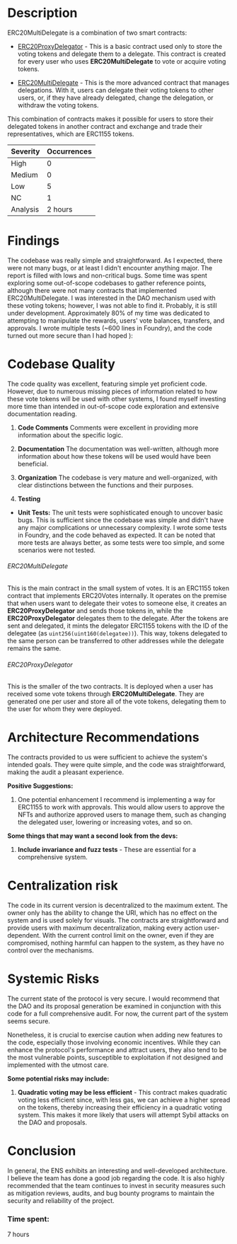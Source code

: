 # Description

ERC20MultiDelegate is a combination of two smart contracts:

- [ERC20ProxyDelegator](https://github.com/code-423n4/2023-10-ens/blob/main/contracts/ERC20MultiDelegate.sol#L15-L20) - This is a basic contract used only to store the voting tokens and delegate them to a delegate. This contract is created for every user who uses **ERC20MultiDelegate** to vote or acquire voting tokens.

- [ERC20MultiDelegate](https://github.com/code-423n4/2023-10-ens/blob/main/contracts/ERC20MultiDelegate.sol#L25C10-L25C28) - This is the more advanced contract that manages delegations. With it, users can delegate their voting tokens to other users, or, if they have already delegated, change the delegation, or withdraw the voting tokens.

This combination of contracts makes it possible for users to store their delegated tokens in another contract and exchange and trade their representatives, which are ERC1155 tokens.


| Severity | Occurrences |
|----------|-------------|
| High     | 0           |
| Medium   | 0           |
| Low      | 5           |
| NC       | 1           |
| Analysis | 2 hours     |


# Findings
The codebase was really simple and straightforward. As I expected, there were not many bugs, or at least I didn't encounter anything major. The report is filled with lows and non-critical bugs. Some time was spent exploring some out-of-scope codebases to gather reference points, although there were not many contracts that implemented ERC20MultiDelegate. I was interested in the DAO mechanism used with these voting tokens; however, I was not able to find it. Probably, it is still under development. Approximately 80% of my time was dedicated to attempting to manipulate the rewards, users' vote balances, transfers, and approvals. I wrote multiple tests (~600 lines in Foundry), and the code turned out more secure than I had hoped ): 


# Codebase Quality
The code quality was excellent, featuring simple yet proficient code. However, due to numerous missing pieces of information related to how these vote tokens will be used with other systems, I found myself investing more time than intended in out-of-scope code exploration and extensive documentation reading.

1. **Code Comments**
Comments were excellent in providing more information about the specific logic.

2. **Documentation**
The documentation was well-written, although more information about how these tokens will be used would have been beneficial.

3. **Organization**
The codebase is very mature and well-organized, with clear distinctions between the functions and their purposes.

4. **Testing**
- **Unit Tests:** The unit tests were sophisticated enough to uncover basic bugs. This is sufficient since the codebase was simple and didn't have any major complications or unnecessary complexity. I wrote some tests in Foundry, and the code behaved as expected. It can be noted that more tests are always better, as some tests were too simple, and some scenarios were not tested.


###### ERC20MultiDelegate
This is the main contract in the small system of votes. It is an ERC1155 token contract that implements ERC20Votes internally. It operates on the premise that when users want to delegate their votes to someone else, it creates an **ERC20ProxyDelegator** and sends those tokens in, while the **ERC20ProxyDelegator** delegates them to the delegate. After the tokens are sent and delegated, it mints the delegator ERC1155 tokens with the ID of the delegatee (as `uint256(uint160(delegatee))`). This way, tokens delegated to the same person can be transferred to other addresses while the delegate remains the same.

###### ERC20ProxyDelegator
This is the smaller of the two contracts. It is deployed when a user has received some vote tokens through **ERC20MultiDelegate**. They are generated one per user and store all of the vote tokens, delegating them to the user for whom they were deployed.

# Architecture Recommendations
The contracts provided to us were sufficient to achieve the system's intended goals. They were quite simple, and the code was straightforward, making the audit a pleasant experience.

**Positive Suggestions:**
1. One potential enhancement I recommend is implementing a way for ERC1155 to work with approvals. This would allow users to approve the NFTs and authorize approved users to manage them, such as changing the delegated user, lowering or increasing votes, and so on.

**Some things that may want a second look from the devs:**
1. **Include invariance and fuzz tests** - These are essential for a comprehensive system.


# Centralization risk
The code in its current version is decentralized to the maximum extent. The owner only has the ability to change the URI, which has no effect on the system and is used solely for visuals. The contracts are straightforward and provide users with maximum decentralization, making every action user-dependent. With the current control limit on the owner, even if they are compromised, nothing harmful can happen to the system, as they have no control over the mechanisms.


# Systemic Risks
The current state of the protocol is very secure. I would recommend that the DAO and its proposal generation be examined in conjunction with this code for a full comprehensive audit. For now, the current part of the system seems secure.

Nonetheless, it is crucial to exercise caution when adding new features to the code, especially those involving economic incentives. While they can enhance the protocol's performance and attract users, they also tend to be the most vulnerable points, susceptible to exploitation if not designed and implemented with the utmost care.

**Some potential risks may include:**
1. **Quadratic voting may be less efficient** - This contract makes quadratic voting less efficient since, with less gas, we can achieve a higher spread on the tokens, thereby increasing their efficiency in a quadratic voting system. This makes it more likely that users will attempt Sybil attacks on the DAO and proposals.

# Conclusion
In general, the ENS exhibits an interesting and well-developed architecture. I believe the team has done a good job regarding the code. It is also highly recommended that the team continues to invest in security measures such as mitigation reviews, audits, and bug bounty programs to maintain the security and reliability of the project.



### Time spent:
7 hours